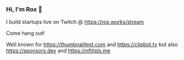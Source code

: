 ### Hi, I'm Rox 👋

I build startups live on Twitch @ https://rox.works/stream

Come hang out!

Well known for https://thumbnailtest.com and https://clipbot.tv but also https://sponsors.dev and https://nftlists.me

<!--
**roxkstar74/roxkstar74** is a ✨ _special_ ✨ repository because its `README.md` (this file) appears on your GitHub profile.

Here are some ideas to get you started:

- 🔭 I’m currently working on ...
- 🌱 I’m currently learning ...
- 👯 I’m looking to collaborate on ...
- 🤔 I’m looking for help with ...
- 💬 Ask me about ...
- 📫 How to reach me: ...
- 😄 Pronouns: ...
- ⚡ Fun fact: ...
-->

